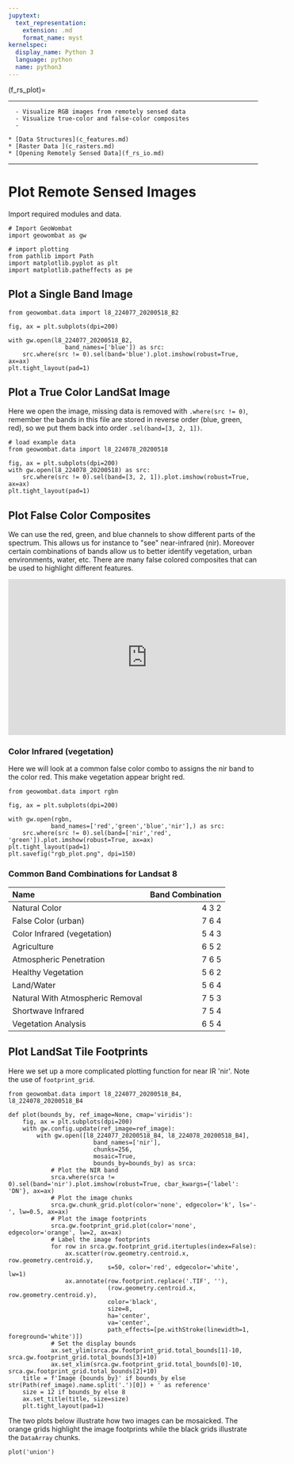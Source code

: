 ```yaml
---
jupytext:
  text_representation:
    extension: .md
    format_name: myst
kernelspec:
  display_name: Python 3
  language: python
  name: python3
---
```


(f_rs_plot)=


---------------
```{admonition} Learning Objectives
  - Visualize RGB images from remotely sensed data
  - Visualize true-color and false-color composites
  - 
```
```{admonition} Review
* [Data Structures](c_features.md)
* [Raster Data ](c_rasters.md)
* [Opening Remotely Sensed Data](f_rs_io.md)
```
--------------


# Plot Remote Sensed Images
Import required modules and data.

```{code-cell} ipython3
# Import GeoWombat
import geowombat as gw

# import plotting
from pathlib import Path
import matplotlib.pyplot as plt
import matplotlib.patheffects as pe
```

## Plot a Single Band Image

```{code-cell} ipython3
from geowombat.data import l8_224077_20200518_B2 

fig, ax = plt.subplots(dpi=200)

with gw.open(l8_224077_20200518_B2,
                band_names=['blue']) as src:
    src.where(src != 0).sel(band='blue').plot.imshow(robust=True, ax=ax)
plt.tight_layout(pad=1)
```

## Plot a True Color LandSat Image
Here we open the image, missing data is removed with `.where(src != 0)`, remember the bands in this file are stored in reverse order (blue, green, red), so we put them back into order `.sel(band=[3, 2, 1])`.

```{code-cell} ipython3
# load example data
from geowombat.data import l8_224078_20200518

fig, ax = plt.subplots(dpi=200)
with gw.open(l8_224078_20200518) as src:
    src.where(src != 0).sel(band=[3, 2, 1]).plot.imshow(robust=True, ax=ax)
plt.tight_layout(pad=1)
``` 

## Plot False Color Composites 
We can use the red, green, and blue channels to show different parts of the spectrum. This allows us for instance to "see" near-infrared (nir). Moreover certain combinations of bands allow us to better identify vegetation, urban environments, water, etc. There are many false colored composites that can be used to highlight different features. 

<iframe width="560" height="315" src="https://www.youtube.com/embed/YP0et8l_bvY" title="YouTube video player" frameborder="0" allow="accelerometer; autoplay; clipboard-write; encrypted-media; gyroscope; picture-in-picture" allowfullscreen></iframe>

### Color Infrared (vegetation)
Here we will look at a common false color combo to assigns the nir band to the color red. This make vegetation appear bright red. 

```{code-cell} ipython3
from geowombat.data import rgbn

fig, ax = plt.subplots(dpi=200)

with gw.open(rgbn,
            band_names=['red','green','blue','nir'],) as src:
    src.where(src != 0).sel(band=['nir','red', 'green']).plot.imshow(robust=True, ax=ax)
plt.tight_layout(pad=1)
plt.savefig("rgb_plot.png", dpi=150)
```

### Common Band Combinations for Landsat 8

| Name    | Band Combination    |
| :--- | ---: |
| Natural Color    | 4 3 2  |
| False Color (urban) |  7 6 4|
| Color Infrared (vegetation) |	5 4 3|
| Agriculture |	6 5 2|
| Atmospheric Penetration |	7 6 5|
| Healthy Vegetation |	5 6 2 |
| Land/Water |	5 6 4|
| Natural With Atmospheric Removal |	7 5 3 |
|Shortwave Infrared |	7 5 4|
|Vegetation Analysis| 	6 5 4|

<!-- 
## Plot Union of two LandSat Images
As an example let's plot the union with `mosaic=True` of two images taken on the same day, but blue band only. Note we rename the band name with `band_names=['blue']`.

```{code-cell} ipython3
# from geowombat.data import l8_224077_20200518_B2, l8_224078_20200518_B2

# fig, ax = plt.subplots(dpi=200)
# filenames = [l8_224077_20200518_B2, l8_224078_20200518_B2]
# with gw.open(filenames,
#                 band_names=['blue'],
#                 mosaic=True,
#                 bounds_by='union') as src:
#     src.where(src != 0).sel(band='blue').plot.imshow(robust=True, ax=ax)
# plt.tight_layout(pad=1)
```

## Plot Intersection of two LandSat Images
Same idea with the intersection, using `bounds_by='intersection'`, we still need to mosaic the two images `mosaic=True`.

```{code-cell} ipython3
# fig, ax = plt.subplots(dpi=200)
# filenames = [l8_224077_20200518_B2, l8_224078_20200518_B2]
# with gw.open(filenames,
#                 band_names=['blue'],
#                 mosaic=True,
#                 bounds_by='intersection') as src:
#     src.where(src != 0).sel(band='blue').plot.imshow(robust=True, ax=ax)
# plt.tight_layout(pad=1)
```
 -->

## Plot LandSat Tile Footprints
Here we set up a more complicated plotting function for near IR 'nir'.  Note the use of `footprint_grid`. 

```{code-cell} ipython3
from geowombat.data import l8_224077_20200518_B4, l8_224078_20200518_B4

def plot(bounds_by, ref_image=None, cmap='viridis'):
    fig, ax = plt.subplots(dpi=200)
    with gw.config.update(ref_image=ref_image):
        with gw.open([l8_224077_20200518_B4, l8_224078_20200518_B4],
                        band_names=['nir'],
                        chunks=256,
                        mosaic=True,
                        bounds_by=bounds_by) as srca:
            # Plot the NIR band
            srca.where(srca != 0).sel(band='nir').plot.imshow(robust=True, cbar_kwargs={'label': 'DN'}, ax=ax)
            # Plot the image chunks
            srca.gw.chunk_grid.plot(color='none', edgecolor='k', ls='-', lw=0.5, ax=ax)
            # Plot the image footprints
            srca.gw.footprint_grid.plot(color='none', edgecolor='orange', lw=2, ax=ax)
            # Label the image footprints
            for row in srca.gw.footprint_grid.itertuples(index=False):
                ax.scatter(row.geometry.centroid.x, row.geometry.centroid.y,
                            s=50, color='red', edgecolor='white', lw=1)
                ax.annotate(row.footprint.replace('.TIF', ''),
                            (row.geometry.centroid.x, row.geometry.centroid.y),
                            color='black',
                            size=8,
                            ha='center',
                            va='center',
                            path_effects=[pe.withStroke(linewidth=1, foreground='white')])
            # Set the display bounds
            ax.set_ylim(srca.gw.footprint_grid.total_bounds[1]-10, srca.gw.footprint_grid.total_bounds[3]+10)
            ax.set_xlim(srca.gw.footprint_grid.total_bounds[0]-10, srca.gw.footprint_grid.total_bounds[2]+10)
    title = f'Image {bounds_by}' if bounds_by else str(Path(ref_image).name.split('.')[0]) + ' as reference'
    size = 12 if bounds_by else 8
    ax.set_title(title, size=size)
    plt.tight_layout(pad=1)
```

The two plots below illustrate how two images can be mosaicked. The orange grids highlight the image footprints while the black grids illustrate the ``DataArray`` chunks.

```{code-cell} ipython3
plot('union')
```
 